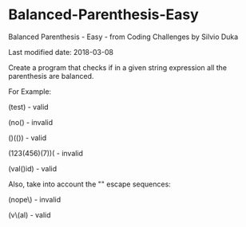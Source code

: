 # Balanced-Parenthesis-Easy
Balanced Parenthesis - Easy - from Coding Challenges by Silvio Duka


Last modified date: 2018-03-08

Create a program that checks if in a given string expression all the parenthesis are balanced. 

For Example: 

(test) - valid 

(no() - invalid 

()(()) - valid 

(123(456)(7))( - invalid 

(val()id) - valid 


Also, take into account the "\" escape sequences: 

(nope\\) - invalid 

(v\\(al) - valid 
